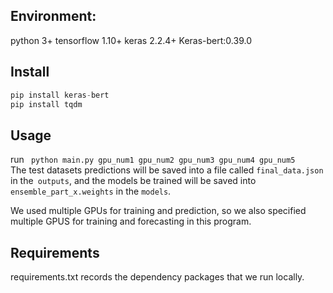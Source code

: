 Environment:
-----
python 3+ tensorflow 1.10+ keras 2.2.4+ Keras-bert:0.39.0

Install
-----

```python
pip install keras-bert
pip install tqdm
```

Usage
-----
run ``` python main.py gpu_num1 gpu_num2 gpu_num3 gpu_num4 gpu_num5``` <br>
The test datasets predictions will be saved into a file called ```final_data.json ```in the``` outputs```, and the models be trained will be saved into ```ensemble_part_x.weights``` in the ```models```.

We used multiple GPUs for training and prediction, so we also specified multiple GPUS for training and forecasting in this program.  

Requirements
----
requirements.txt records the dependency packages that we run locally.
